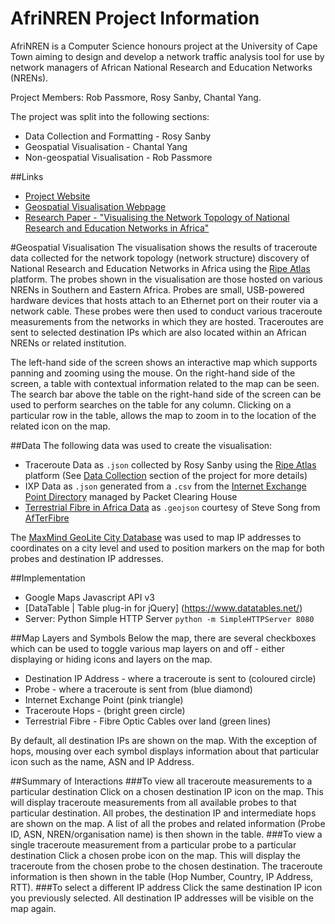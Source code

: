 # AfriNREN Project Information
AfriNREN is a Computer Science honours project at the University of Cape Town aiming to design and develop a network traffic analysis tool for use by network managers of African National Research and Education Networks (NRENs).

Project Members: Rob Passmore, Rosy Sanby, Chantal Yang.

The project was split into the following sections:
* Data Collection and Formatting - Rosy Sanby
* Geospatial Visualisation - Chantal Yang
* Non-geospatial Visualisation - Rob Passmore

##Links
* [Project Website](http://pubs.cs.uct.ac.za/honsproj/cgi-bin/view/2015/passmore_sanby_yang.zip/AfriNRENWeb-master/)
* [Geospatial Visualisation Webpage](http://pubs.cs.uct.ac.za/honsproj/cgi-bin/view/2015/passmore_sanby_yang.zip/AfriNRENWeb-master/geovis.html)
* [Research Paper - "Visualising the Network Topology of National Research and Education Networks in Africa"](http://pubs.cs.uct.ac.za/honsproj/cgi-bin/view/2015/passmore_sanby_yang.zip/AfriNRENWeb-master/documents/final_papers/Chantal_Final_Paper.pdf)

#Geospatial Visualisation
The visualisation shows the results of traceroute data collected for the network topology (network structure) discovery of National Research and Education Networks in Africa using the [Ripe Atlas](https://atlas.ripe.net/) platform. The probes shown in the visualisation are those hosted on various NRENs in Southern and Eastern Africa. Probes are small, USB-powered hardware devices that hosts attach to an Ethernet port on their router via a network cable. These probes were then used to conduct various traceroute measurements from the networks in which they are hosted. Traceroutes are sent to selected destination IPs which are also located within an African NRENs or related institution. 

The left-hand side of the screen shows an interactive map which supports panning and zooming using the mouse. On the right-hand side of the screen, a table with contextual information related to the map can be seen. The search bar above the table on the right-hand side of the screen can be used to perform searches on the table for any column. Clicking on a particular row in the table, allows the map to zoom in to the location of the related icon on the map.

##Data
The following data was used to create the visualisation:
* Traceroute Data as `.json` collected by Rosy Sanby using the [Ripe Atlas](https://atlas.ripe.net/) platform (See [Data Collection](http://pubs.cs.uct.ac.za/honsproj/cgi-bin/view/2015/passmore_sanby_yang.zip/AfriNRENWeb-master/data_collection.html) section of the project for more details)
* IXP Data as `.json` generated from a `.csv` from the [Internet Exchange Point Directory](https://prefix.pch.net/applications/ixpdir/) managed by Packet Clearing House  
* [Terrestrial Fibre in Africa Data](https://github.com/stevesong/afterfibre-kml) as `.geojson` courtesy of Steve Song from [AfTerFibre](https://manypossibilities.net/afterfibre-old/)

The [MaxMind GeoLite City Database](http://dev.maxmind.com/geoip/legacy/geolite/) was used to map IP addresses to coordinates on a city level and used to position markers on the map for both probes and destination IP addresses.

##Implementation
* Google Maps Javascript API v3
* [DataTable | Table plug-in for jQuery] (https://www.datatables.net/)
* Server: Python Simple HTTP Server `python -m SimpleHTTPServer 8080` 

##Map Layers and Symbols
Below the map, there are several checkboxes which can be used to toggle various map layers on and off - either displaying or hiding icons and layers on the map.

* Destination IP Address - where a traceroute is sent to (coloured circle)
* Probe - where a traceroute is sent from (blue diamond)
* Internet Exchange Point (pink triangle)
* Traceroute Hops -  (bright green circle)
* Terrestrial Fibre - Fibre Optic Cables over land (green lines)

By default, all destination IPs are shown on the map. With the exception of hops, mousing over each symbol displays information about that particular icon such as the name, ASN and IP Address.

##Summary of Interactions
###To view all traceroute measurements to a particular destination
Click on a chosen destination IP icon on the map. This will display traceroute measurements from all available probes to that particular destination. All probes, the destination IP and intermediate hops are shown on the map. A list of all the probes and related information (Probe ID, ASN, NREN/organisation name) is then shown in the table.
###To view a single traceroute measurement from a particular probe to a particular destination
Click a chosen probe icon on the map. This will display the traceroute from the chosen probe to the chosen destination. The traceroute information is then shown in the table (Hop Number, Country, IP Address, RTT).
###To select a different IP address 
Click the same destination IP icon you previously selected. All destination IP addresses will be visible on the map again. 

